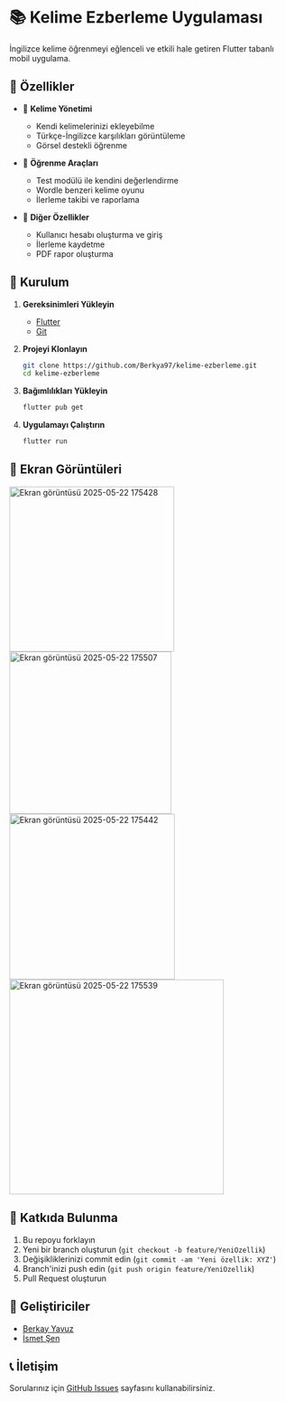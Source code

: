 # 📚 Kelime Ezberleme Uygulaması

İngilizce kelime öğrenmeyi eğlenceli ve etkili hale getiren Flutter tabanlı mobil uygulama.

## 🌟 Özellikler

- 📝 **Kelime Yönetimi**
  - Kendi kelimelerinizi ekleyebilme
  - Türkçe-İngilizce karşılıkları görüntüleme
  - Görsel destekli öğrenme

- 🎯 **Öğrenme Araçları**
  - Test modülü ile kendini değerlendirme
  - Wordle benzeri kelime oyunu
  - İlerleme takibi ve raporlama

- 🔄 **Diğer Özellikler**
  - Kullanıcı hesabı oluşturma ve giriş
  - İlerleme kaydetme
  - PDF rapor oluşturma

## 🚀 Kurulum

1. **Gereksinimleri Yükleyin**
   - [Flutter](https://flutter.dev/docs/get-started/install)
   - [Git](https://git-scm.com/downloads)

2. **Projeyi Klonlayın**
   ```bash
   git clone https://github.com/Berkya97/kelime-ezberleme.git
   cd kelime-ezberleme
   ```

3. **Bağımlılıkları Yükleyin**
   ```bash
   flutter pub get
   ```

4. **Uygulamayı Çalıştırın**
   ```bash
   flutter run
   ```

## 📱 Ekran Görüntüleri

<img width="292" alt="Ekran görüntüsü 2025-05-22 175428" src="https://github.com/user-attachments/assets/7a2523ce-2f0c-470e-964f-ebd7d69daacd" />  <img width="287" alt="Ekran görüntüsü 2025-05-22 175507" src="https://github.com/user-attachments/assets/d2a506bf-d67e-4612-be16-94093a5cdb4c" />
 <img width="293" alt="Ekran görüntüsü 2025-05-22 175442" src="https://github.com/user-attachments/assets/8ec6bd08-c5b6-4f06-bbba-5c36462dec18" /> <img width="380" alt="Ekran görüntüsü 2025-05-22 175539" src="https://github.com/user-attachments/assets/2452e85a-f3e5-4aca-9ecf-863eb4bd7aca" />

## 🤝 Katkıda Bulunma

1. Bu repoyu forklayın
2. Yeni bir branch oluşturun (`git checkout -b feature/YeniOzellik`)
3. Değişikliklerinizi commit edin (`git commit -am 'Yeni özellik: XYZ'`)
4. Branch'inizi push edin (`git push origin feature/YeniOzellik`)
5. Pull Request oluşturun


## 👥 Geliştiriciler

- [Berkay Yavuz](https://github.com/Berkya97)
- [İsmet Şen](https://github.com/ismetse)
  

## 📞 İletişim

Sorularınız için [GitHub Issues](https://github.com/Berkya97/kelime-ezberleme/issues) sayfasını kullanabilirsiniz.
